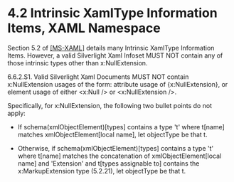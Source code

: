 <html dir="LTR" xmlns:mshelp="http://msdn.microsoft.com/mshelp" xmlns:ddue="http://ddue.schemas.microsoft.com/authoring/2003/5" xmlns:xlink="http://www.w3.org/1999/xlink" xmlns:tool="http://www.microsoft.com/tooltip"><body><input type="hidden" id="userDataCache" class="userDataStyle"><input type="hidden" id="hiddenScrollOffset"><img id="dropDownImage" style="display:none; height:0; width:0;" src="../local/drpdown.gif"><img id="dropDownHoverImage" style="display:none; height:0; width:0;" src="../local/drpdown_orange.gif"><img id="collapseImage" style="display:none; height:0; width:0;" src="../local/collapse.gif"><img id="expandImage" style="display:none; height:0; width:0;" src="../local/exp.gif"><img id="collapseAllImage" style="display:none; height:0; width:0;" src="../local/collall.gif"><img id="expandAllImage" style="display:none; height:0; width:0;" src="../local/expall.gif"><img id="copyImage" style="display:none; height:0; width:0;" src="../local/copycode.gif"><img id="copyHoverImage" style="display:none; height:0; width:0;" src="../local/copycodeHighlight.gif"><div id="header"><h1 class="heading">4.2 Intrinsic XamlType Information Items, XAML Namespace</h1></div><div id="mainSection"><div id="mainBody"><div id="allHistory" class="saveHistory" onsave="saveAll()" onload="loadAll()"></div>
				<p xmlns:wsd="http://wsdev.schemas.microsoft.com/authoring/2008/2" xmlns:msxsl="urn:schemas-microsoft-com:xslt" xmlns:script="urn:script" xmlns:build="urn:build">
				</p>
			<div id="sectionSection0" class="section" name="collapseableSection"><content xmlns="http://ddue.schemas.microsoft.com/authoring/2003/5" xmlns:wsd="http://wsdev.schemas.microsoft.com/authoring/2008/2" xmlns:msxsl="urn:schemas-microsoft-com:xslt" xmlns:script="urn:script" xmlns:build="urn:build">
				</content></div><div id="sectionSection1" class="section" name="collapseableSection"><content xmlns="http://ddue.schemas.microsoft.com/authoring/2003/5" xmlns:wsd="http://wsdev.schemas.microsoft.com/authoring/2008/2" xmlns:msxsl="urn:schemas-microsoft-com:xslt" xmlns:script="urn:script" xmlns:build="urn:build">
					<p xmlns="">Section 5.2 of <a href="http://go.microsoft.com/fwlink/?LinkId=390714 " alt="" target="_blank"><linktext xmlns="http://ddue.schemas.microsoft.com/authoring/2003/5">[MS-XAML]</linktext></a> details many Intrinsic XamlType Information Items. However, a valid Silverlight Xaml Infoset MUST NOT contain any of those intrinsic types other than x:NullExtension.</p>
					<p xmlns="">6.6.2.S1. Valid Silverlight Xaml Documents MUST NOT contain x:NullExtension usages of the form: attribute usage of {x:NullExtension}, or element usage of either &lt;x:Null /&gt; or &lt;x:NullExtension /&gt;. </p>
					<p xmlns="">Specifically, for x:NullExtension, the following two bullet points do not apply:</p>
					<ul xmlns=""><li class="unordered">
							<p class="BulletedList">If schema(xmlObjectElement)[types] contains a type 't' where t[name] matches xmlObjectElement[local name], let objectType be that t.</p>
						</li><li class="unordered">
							<p class="BulletedList">Otherwise, if schema(xmlObjectElement)[types] contains a type 't' where t[name] matches the concatenation of xmlObjectElement[local name] and 'Extension' and t[types assignable to] contains the x:MarkupExtension type (5.2.21), let objectType be that t.</p>
						</li></ul>
				</content></div><!--[if gte IE 5]>
			<tool:tip element="languageFilterToolTip" avoidmouse="false"/>
		<![endif]--></div><a name="feedback"></a><span></span></div></body></html>